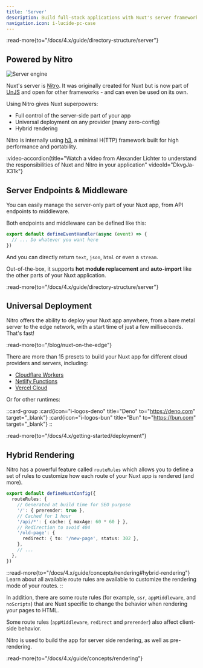 ```yaml
---
title: 'Server'
description: Build full-stack applications with Nuxt's server framework. You can fetch data from your database or another server, create APIs, or even generate static server-side content like a sitemap or a RSS feed - all from a single codebase.
navigation.icon: i-lucide-pc-case
---
```


:read-more{to="/docs/4.x/guide/directory-structure/server"}

## Powered by Nitro

![Server engine](/assets/docs/getting-started/server.svg)

Nuxt's server is [Nitro](https://github.com/nitrojs/nitro). It was originally created for Nuxt but is now part of [UnJS](https://unjs.io) and open for other frameworks - and can even be used on its own.

Using Nitro gives Nuxt superpowers:

- Full control of the server-side part of your app
- Universal deployment on any provider (many zero-config)
- Hybrid rendering

Nitro is internally using [h3](https://github.com/h3js/h3), a minimal H(TTP) framework built for high performance and portability.

:video-accordion{title="Watch a video from Alexander Lichter to understand the responsibilities of Nuxt and Nitro in your application" videoId="DkvgJa-X31k"}

## Server Endpoints & Middleware

You can easily manage the server-only part of your Nuxt app, from API endpoints to middleware.

Both endpoints and middleware can be defined like this:

```ts twoslash [server/api/test.ts]
export default defineEventHandler(async (event) => {
  // ... Do whatever you want here
})
```

And you can directly return `text`, `json`, `html` or even a `stream`.

Out-of-the-box, it supports **hot module replacement** and **auto-import** like the other parts of your Nuxt application.

:read-more{to="/docs/4.x/guide/directory-structure/server"}

## Universal Deployment

Nitro offers the ability to deploy your Nuxt app anywhere, from a bare metal server to the edge network, with a start time of just a few milliseconds. That's fast!

:read-more{to="/blog/nuxt-on-the-edge"}

There are more than 15 presets to build your Nuxt app for different cloud providers and servers, including:

- [Cloudflare Workers](https://workers.cloudflare.com)
- [Netlify Functions](https://www.netlify.com/platform/core/functions/)
- [Vercel Cloud](https://vercel.com/home)

Or for other runtimes:

::card-group
  :card{icon="i-logos-deno" title="Deno" to="https://deno.com" target="_blank"}
  :card{icon="i-logos-bun" title="Bun" to="https://bun.com" target="_blank"}
::

:read-more{to="/docs/4.x/getting-started/deployment"}

## Hybrid Rendering

Nitro has a powerful feature called `routeRules` which allows you to define a set of rules to customize how each route of your Nuxt app is rendered (and more).

```ts twoslash [nuxt.config.ts]
export default defineNuxtConfig({
  routeRules: {
    // Generated at build time for SEO purpose
    '/': { prerender: true },
    // Cached for 1 hour
    '/api/*': { cache: { maxAge: 60 * 60 } },
    // Redirection to avoid 404
    '/old-page': {
      redirect: { to: '/new-page', status: 302 },
    },
    // ...
  },
})
```

::read-more{to="/docs/4.x/guide/concepts/rendering#hybrid-rendering"}
Learn about all available route rules are available to customize the rendering mode of your routes.
::

In addition, there are some route rules (for example, `ssr`, `appMiddleware`, and `noScripts`) that are Nuxt specific to change the behavior when rendering your pages to HTML.

Some route rules (`appMiddleware`, `redirect` and `prerender`) also affect client-side behavior.

Nitro is used to build the app for server side rendering, as well as pre-rendering.

:read-more{to="/docs/4.x/guide/concepts/rendering"}
